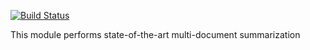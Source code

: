 [![Build Status](https://travis-ci.org/sildar/potara.svg?branch=master)](https://travis-ci.org/sildar/potara)


This module performs state-of-the-art multi-document summarization
